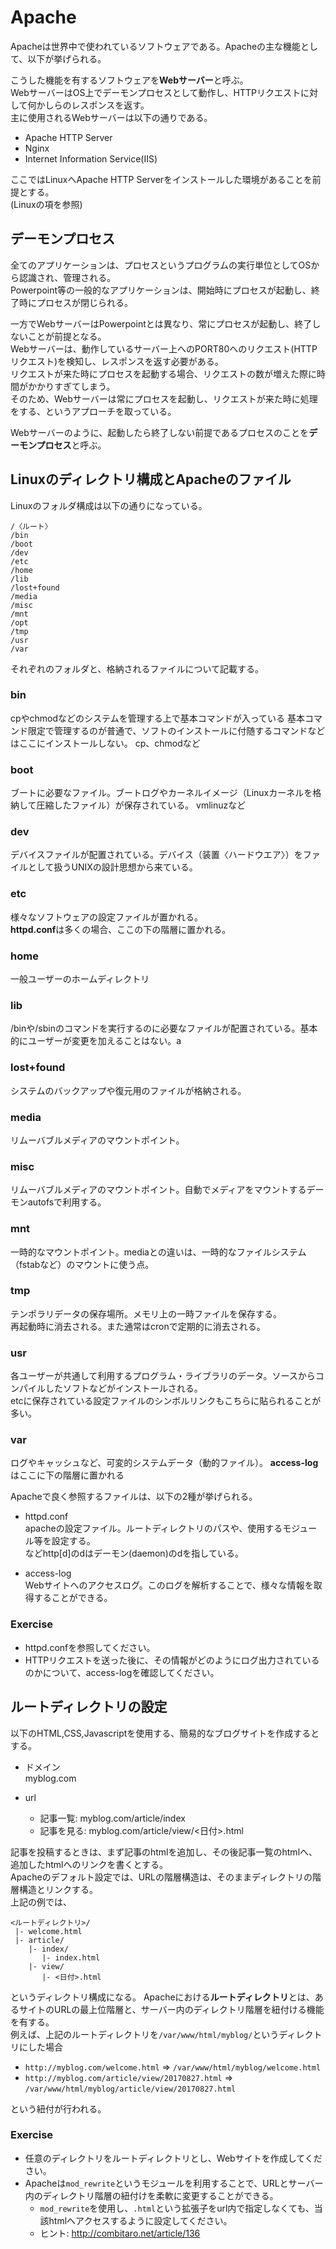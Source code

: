 # Apache
Apacheは世界中で使われているソフトウェアである。Apacheの主な機能として、以下が挙げられる。  

こうした機能を有するソフトウェアを**Webサーバー**と呼ぶ。  
WebサーバーはOS上でデーモンプロセスとして動作し、HTTPリクエストに対して何かしらのレスポンスを返す。  
主に使用されるWebサーバーは以下の通りである。

- Apache HTTP Server
- Nginx
- Internet Information Service(IIS)

ここではLinuxへApache HTTP Serverをインストールした環境があることを前提とする。  
(Linuxの項を参照)

## デーモンプロセス
全てのアプリケーションは、プロセスというプログラムの実行単位としてOSから認識され、管理される。  
Powerpoint等の一般的なアプリケーションは、開始時にプロセスが起動し、終了時にプロセスが閉じられる。  

一方でWebサーバーはPowerpointとは異なり、常にプロセスが起動し、終了しないことが前提となる。  
Webサーバーは、動作しているサーバー上へのPORT80へのリクエスト(HTTPリクエスト)を検知し、レスポンスを返す必要がある。  
リクエストが来た時にプロセスを起動する場合、リクエストの数が増えた際に時間がかかりすぎてしまう。  
そのため、Webサーバーは常にプロセスを起動し、リクエストが来た時に処理をする、というアプローチを取っている。

Webサーバーのように、起動したら終了しない前提であるプロセスのことを**デーモンプロセス**と呼ぶ。  

## Linuxのディレクトリ構成とApacheのファイル
Linuxのフォルダ構成は以下の通りになっている。

```
/〈ルート〉
/bin
/boot
/dev
/etc
/home
/lib
/lost+found
/media
/misc
/mnt
/opt
/tmp
/usr
/var
```

それぞれのフォルダと、格納されるファイルについて記載する。  

### bin
cpやchmodなどのシステムを管理する上で基本コマンドが入っている
基本コマンド限定で管理するのが普通で、ソフトのインストールに付随するコマンドなどはここにインストールしない。
cp、chmodなど

### boot
ブートに必要なファイル。ブートログやカーネルイメージ（Linuxカーネルを格納して圧縮したファイル）が保存されている。
vmlinuzなど

### dev
デバイスファイルが配置されている。デバイス（装置〈ハードウエア〉）をファイルとして扱うUNIXの設計思想から来ている。

### etc
様々なソフトウェアの設定ファイルが置かれる。  
**httpd.conf**は多くの場合、ここの下の階層に置かれる。  

### home
一般ユーザーのホームディレクトリ

### lib
/binや/sbinのコマンドを実行するのに必要なファイルが配置されている。基本的にユーザーが変更を加えることはない。a

### lost+found
システムのバックアップや復元用のファイルが格納される。

### media
リムーバブルメディアのマウントポイント。

### misc
リムーバブルメディアのマウントポイント。自動でメディアをマウントするデーモンautofsで利用する。

### mnt
一時的なマウントポイント。mediaとの違いは、一時的なファイルシステム（fstabなど）のマウントに使う点。

### tmp
テンポラリデータの保存場所。メモリ上の一時ファイルを保存する。  
再起動時に消去される。また通常はcronで定期的に消去される。

### usr
各ユーザーが共通して利用するプログラム・ライブラリのデータ。ソースからコンパイルしたソフトなどがインストールされる。  
etcに保存されている設定ファイルのシンボルリンクもこちらに貼られることが多い。

### var
ログやキャッシュなど、可変的システムデータ（動的ファイル）。
**access-log**はここに下の階層に置かれる

Apacheで良く参照するファイルは、以下の2種が挙げられる。  

- httpd.conf  
  apacheの設定ファイル。ルートディレクトリのパスや、使用するモジュール等を設定する。  
  などhttp[d]のdはデーモン(daemon)のdを指している。  

- access-log  
  Webサイトへのアクセスログ。このログを解析することで、様々な情報を取得することができる。  

### Exercise
- httpd.confを参照してください。
- HTTPリクエストを送った後に、その情報がどのようにログ出力されているのかについて、access-logを確認してください。

## ルートディレクトリの設定
以下のHTML,CSS,Javascriptを使用する、簡易的なブログサイトを作成するとする。  

- ドメイン  
  myblog.com

- url
  - 記事一覧: myblog.com/article/index
  - 記事を見る: myblog.com/article/view/<日付>.html

記事を投稿するときは、まず記事のhtmlを追加し、その後記事一覧のhtmlへ、追加したhtmlへのリンクを書くとする。  
Apacheのデフォルト設定では、URLの階層構造は、そのままディレクトリの階層構造とリンクする。  
上記の例では、

```
<ルートディレクトリ>/
 |- welcome.html
 |- article/
    |- index/
       |- index.html
    |- view/
       |- <日付>.html
```
というディレクトリ構成になる。
Apacheにおける**ルートディレクトリ**とは、あるサイトのURLの最上位階層と、サーバー内のディレクトリ階層を紐付ける機能を有する。  
例えば、上記のルートディレクトリを`/var/www/html/myblog/`というディレクトリにした場合

- `http://myblog.com/welcome.html` => `/var/www/html/myblog/welcome.html`
- `http://myblog.com/article/view/20170827.html` => `/var/www/html/myblog/article/view/20170827.html`

という紐付が行われる。

### Exercise
- 任意のディレクトリをルートディレクトリとし、Webサイトを作成してください。  
- Apacheは`mod_rewrite`というモジュールを利用することで、URLとサーバー内のディレクトリ階層の紐付けを柔軟に変更することができる。  
  - `mod_rewrite`を使用し、`.html`という拡張子をurl内で指定しなくても、当該htmlへアクセスするように設定してください。
  - ヒント: http://combitaro.net/article/136

